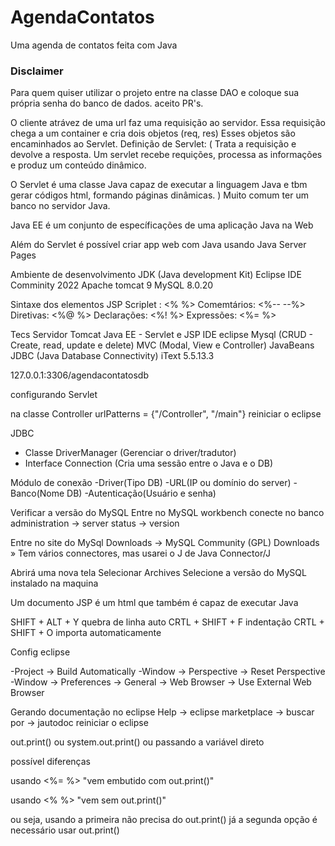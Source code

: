 # AgendaContatos
Uma agenda de contatos feita com Java

### Disclaimer
Para quem quiser utilizar o projeto entre na classe DAO e coloque sua própria senha do banco de dados. aceito PR's.

O cliente atrávez de uma url faz uma
requisição ao servidor.
Essa requisição chega a um container e 
cria dois objetos (req, res)
Esses objetos são encaminhados ao Servlet.
Definição de Servlet:
(
 Trata a requisição e devolve a resposta.
 Um servlet recebe requições, processa as informações e    produz um conteúdo dinâmico.

 O Servlet é uma classe Java capaz de executar
 a linguagem Java e tbm gerar códigos html,
 formando páginas dinâmicas.
)
Muito comum ter um banco no servidor Java.

Java EE é um conjunto de específicações de uma
 aplicação Java na Web

Além do Servlet é possível criar app web com Java
usando Java Server Pages

Ambiente de desenvolvimento
JDK (Java development Kit)
Eclipse IDE Comminity 2022
Apache tomcat 9
MySQL 8.0.20

Sintaxe dos elementos JSP
Scriplet : <%  %>
Comemtários: <%--   --%>
Diretivas: <%@   %>
Declarações: <%!   %>
Expressões: <%=   %>

Tecs
Servidor Tomcat
Java EE - Servlet e JSP
IDE eclipse
Mysql (CRUD - Create, read, update e delete)
MVC (Modal, View e Controller)
JavaBeans
JDBC (Java Database Connectivity)
iText 5.5.13.3

127.0.0.1:3306/agendacontatosdb

configurando Servlet

na classe Controller urlPatterns = {"/Controller", "/main"}
reiniciar o eclipse

JDBC 
- Classe DriverManager (Gerenciar o driver/tradutor)
- Interface Connection (Cria uma sessão entre o Java e o DB)

Módulo de conexão
-Driver(Tipo DB) 
-URL(IP ou domínio do server) 
-Banco(Nome DB)
-Autenticação(Usuário e senha)

Verificar a versão do MySQL
Entre no MySQL workbench conecte no banco
administration -> server status -> version

Entre no site do MySql
Downloads -> MySQL Community (GPL) Downloads »
Tem vários connectores, mas usarei o J de Java
Connector/J

Abrirá uma nova tela
Selecionar Archives
Selecione a versão do MySQL instalado na maquina

Um documento JSP é um html que também é capaz de 
executar Java

SHIFT + ALT + Y quebra de linha auto
CRTL + SHIFT + F indentação
CRTL + SHIFT + O importa automaticamente

Config eclipse

-Project -> Build Automatically
-Window -> Perspective -> Reset Perspective
-Window -> Preferences -> General -> Web Browser
-> Use External Web Browser

Gerando documentação no eclipse
Help -> eclipse marketplace ->
buscar por -> jautodoc 
reiniciar o eclipse

out.print() ou system.out.print() ou passando a variável direto

possível diferenças

usando <%= %> "vem embutido com out.print()"

usando <% %> "vem sem out.print()"

ou seja, usando a primeira não precisa do out.print()
já a segunda opção é necessário usar out.print()